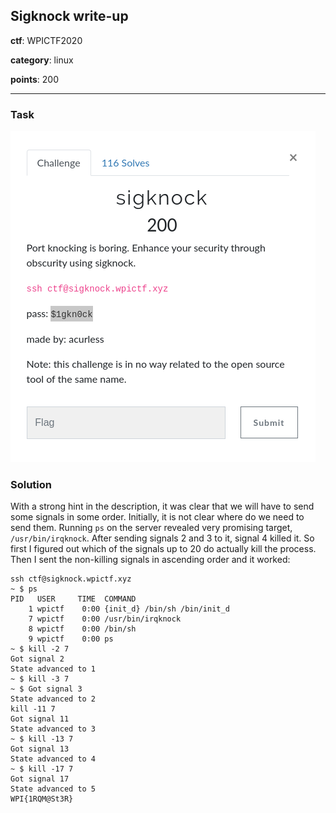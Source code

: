 ## Sigknock write-up
__ctf__: WPICTF2020

__category__: linux

__points__: 200

---
### Task

![description](img/desc.png)

### Solution
With a strong hint in the description, it was clear that we will have to send some signals in some order.
Initially, it is not clear where do we need to send them.
Running `ps` on the server revealed very promising target, `/usr/bin/irqknock`.
After sending signals 2 and 3 to it, signal 4 killed it.
So first I figured out which of the signals up to 20 do actually kill the process.
Then I sent the non-killing signals in ascending order and it worked:

```
ssh ctf@sigknock.wpictf.xyz
~ $ ps
PID   USER     TIME  COMMAND
    1 wpictf    0:00 {init_d} /bin/sh /bin/init_d
    7 wpictf    0:00 /usr/bin/irqknock
    8 wpictf    0:00 /bin/sh
    9 wpictf    0:00 ps
~ $ kill -2 7
Got signal 2
State advanced to 1
~ $ kill -3 7
~ $ Got signal 3
State advanced to 2
kill -11 7
Got signal 11
State advanced to 3
~ $ kill -13 7
Got signal 13
State advanced to 4
~ $ kill -17 7
Got signal 17
State advanced to 5
WPI{1RQM@St3R}
```